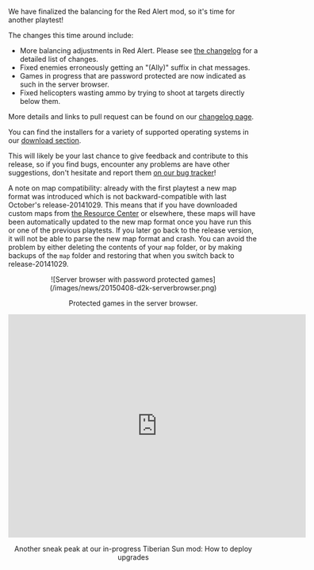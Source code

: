 We have finalized the balancing for the Red Alert mod, so it's time for another playtest!

The changes this time around include:

  - More balancing adjustments in Red Alert. Please see [the changelog](http://changelog.openra.net) for a detailed list of changes.
  - Fixed enemies erroneously getting an "(Ally)" suffix in chat messages.
  - Games in progress that are password protected are now indicated as such in the server browser.
  - Fixed helicopters wasting ammo by trying to shoot at targets directly below them.

More details and links to pull request can be found on our [changelog page](http://changelog.openra.net).

You can find the installers for a variety of supported operating systems in our [download section](/download/).

This will likely be your last chance to give feedback and contribute to this release, so if you find bugs, encounter any problems are have other suggestions, don't hesitate and report them [on our bug tracker](http://bugs.openra.net)!

A note on map compatibility: already with the first playtest a new map format was introduced which is not backward-compatible with last October's release-20141029. This means that if you have downloaded custom maps from [the Resource Center](http://resource.openra.net) or elsewhere, these maps will have been automatically updated to the new map format once you have run this or one of the previous playtests. If you later go back to the release version, it will not be able to parse the new map format and crash. You can avoid the problem by either deleting the contents of your `map` folder, or by making backups of the `map` folder and restoring that when you switch back to release-20141029.

<div style="text-align:center" markdown="1">
![Server browser with password protected games](/images/news/20150408-d2k-serverbrowser.png)

Protected games in the server browser.

<iframe width="600" height="450" src="https://www.youtube-nocookie.com/embed/SBU8XYuFk0M?rel=0" frameborder="0" allowfullscreen></iframe>

Another sneak peak at our in-progress Tiberian Sun mod: How to deploy upgrades
